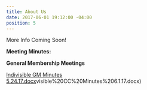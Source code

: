 ```yaml
---
title: About Us
date: 2017-06-01 19:12:00 -04:00
position: 5
---
```



More Info Coming Soon!

**Meeting Minutes:**

**General Membership Meetings**

[Indivisible GM Minutes 5.24.17.docx](/uploads/Indivisible%20GM%20Minutes%205.24.17.docx)visible%20CC%20Minutes%206.1.17.docx)